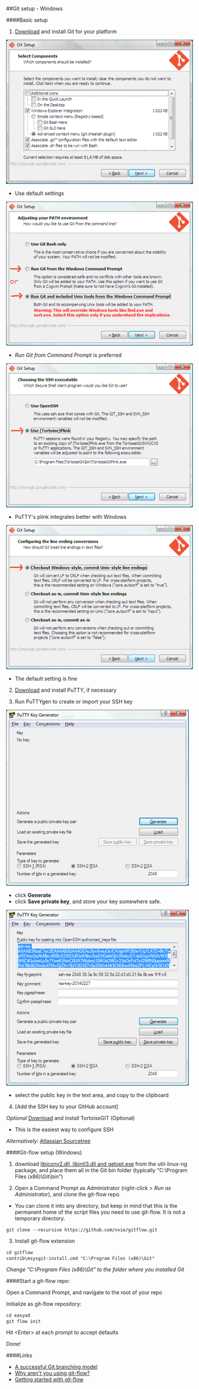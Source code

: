 ##Git setup - Windows


####Basic setup

1. <a href="http://git-scm.com/downloads" target="git_dl">Download</a> and install Git for your platform

  ![default settings](images/git-scm1.png "Use default settings")
  - Use default settings

  ![use from cmd](images/git-scm2.png "Use git from Command Prompt")
  - *Run Git from Command Prompt* is preferred

  ![use plink](images/git-scm3.png "Choose PLink as SSH helper")
  - PuTTY's plink integrates better with Windows

  ![newline format](images/git-scm4.png "Set format for line endings")
  - The default setting is fine



2. <a href="http://www.chiark.greenend.org.uk/~sgtatham/putty/download.html" target="git_dl">Download</a> and install PuTTY, if necessary


3. Run PuTTYgen to create or import your SSH key

  ![click Generate](images/puttygen1.png "click Generate")
  
  - click **Generate**
  - click **Save private key**, and store your key somewhere safe.
  
  ![copy public key to clipboard](images/puttygen3.png "select the public key in the text area, and copy to the clipboard")
  - select the public key in the text area, and copy to the clipboard


4. [Add the SSH key to your GitHub account]
  

*Optional* <a href="https://code.google.com/p/tortoisegit/wiki/Download" target="git_dl">Download</a> and install TortoiseGIT (Optional)
  - This is the easiest way to configure SSH


*Alternatively:* <a href="http://sourcetreeapp.com" target="git_dl">Atlassian Sourcetree</a>



####Git-flow setup (Windows)

1. download [libiconv2.dll, libintl3.dll and getopt.exe](https://github.com/fillefrans/git-setup-windows/raw/master/bin/linux-ng.zip) from the util-linux-ng package, and place them all in the Git bin folder (typically "C:\Program Files (x86)\Git\bin")

2. Open a Command Prompt as Administrator (right-click \> *Run as Administrator*), and clone the git-flow repo.
  - You can clone it into any directory, but keep in mind that this is the permanent home of the script files you need to use git-flow. It is not a temporary directory.

  ```
  git clone --recursive https://github.com/nvie/gitflow.git
  ```

3. Install git-flow extension

  ```
  cd gitflow
  contrib\msysgit-install.cmd "C:\Program Files (x86)\Git"

  ```
  *Change "C:\Program Files (x86)\Git" to the folder where you installed Git*



####Start a git-flow repo:
  
  Open a Command Prompt, and navigate to the root of your repo

  Initialize as git-flow repository:

  ```
  cd easyad
  git flow init
  ```
  Hit \<Enter\> at each prompt to accept defaults


  Done!




####Links

* [A successful Git branching model](http://nvie.com/posts/a-successful-git-branching-model/)
* [Why aren't you using git-flow?](http://jeffkreeftmeijer.com/2010/why-arent-you-using-git-flow/)
* [Getting started with git-flow](http://yakiloo.com/getting-started-git-flow/)
